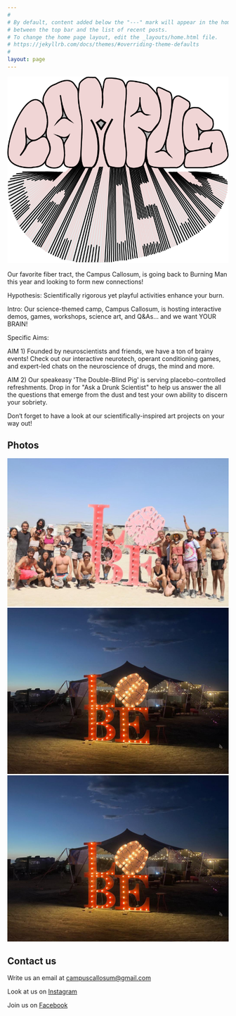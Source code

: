 ```yaml
---
#
# By default, content added below the "---" mark will appear in the home page
# between the top bar and the list of recent posts.
# To change the home page layout, edit the _layouts/home.html file.
# https://jekyllrb.com/docs/themes/#overriding-theme-defaults
#
layout: page
---
```


![logo](logo.png)

<!-- <p align="center"><b>Find us at <a href="https://www.google.com/maps/d/viewer?mid=1IGnBpMKyclYjKZvhw9HQokDkeWAqBXhf&ll=40.78216363391222%2C-119.19619796311491&z=19">2:30 & A</a></b></p> -->

Our favorite fiber tract, the Campus Callosum, is going back to Burning Man this year and looking to form new connections!

Hypothesis: Scientifically rigorous yet playful activities enhance your burn.

Intro: Our science-themed camp, Campus Callosum, is hosting interactive demos, games, workshops, science art, and Q&As… and we want YOUR BRAIN!

Specific Aims:

AIM 1) Founded by neuroscientists and friends, we have a ton of brainy events! Check out our interactive neurotech, operant conditioning games, and expert-led chats on the neuroscience of drugs, the mind and more.

AIM 2) Our speakeasy 'The Double-Blind Pig' is serving placebo-controlled refreshments. Drop in for "Ask a Drunk Scientist" to help us answer the all the questions that emerge from the dust and test your own ability to discern your sobriety.

Don‘t forget to have a look at our scientifically-inspired art projects on your way out!

<!-- ## Schedule

| Date      | Time   | Event                                         |
| --------- | ------ | --------------------------------------------- |
| Monday    | 3–4pm  | Tasty Training for Better Burner Behavior     |
|           | 4–5pm  | Working overtime to keep up with the Joneses? |
|           | 5–6pm  | Science Open Mic                              |
| ------    | ------ | -------                                       |
| Tuesday   | 3–4pm  | Neurotech Chat                                |
|           | 4–5pm  | Hands-on with Machine-Brain Interfaces        |
|           | 5–6pm  | Ask a Drunk(?) Scientist!                     |
| ------    | ------ | -------                                       |
| Wednesday | 3–4pm  | "Small talk": Brain waves                     |
|           | 4–5pm  | The Neuroscience of Psychedelics              |
|           | 5–6pm  | Planetary Health                              |
| ------    | ------ | -------                                       |
| Thursday  | 3–4pm  | Where is my love potion No.9?                 |
|           | 4–5pm  | Consciousness and the Brain                   |
|           | 5–6pm  | Ask a Drunk(?) Scientist!                     |
| ------    | ------ | -------                                       |
| Friday    | 3–4pm  | Science Open Mic                              |
|           | 4–5pm  | The Neuroscience of Consent                   |
|           | 5–6pm  | Ask a Drunk(?) Scientist!                     |
|           | 7–8pm  | Sunset poetry reading                         | -->

## Photos

![](photos/2023/1.jpeg)
![](photos/2023/2.jpeg)
![](photos/2023/3.jpeg)

<!-- ## Find us

<iframe src="https://www.google.com/maps/d/embed?mid=1IGnBpMKyclYjKZvhw9HQokDkeWAqBXhf&ll=40.78216363391222%2C-119.19619796311491&z=18" width="752" height="480"></iframe> -->

## Contact us

Write us an email at [campuscallosum@gmail.com](mailto:campuscallosum@gmail.com)

Look at us on [Instagram](https://www.instagram.com/campus_callosum/)

Join us on [Facebook](https://www.facebook.com/groups/358258066489269/)
